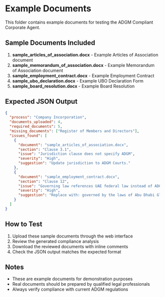 # Example Documents

This folder contains example documents for testing the ADGM Compliant Corporate Agent.

## Sample Documents Included

1. **sample_articles_of_association.docx** - Example Articles of Association document
2. **sample_memorandum_of_association.docx** - Example Memorandum of Association document  
3. **sample_employment_contract.docx** - Example Employment Contract
4. **sample_ubo_declaration.docx** - Example UBO Declaration Form
5. **sample_board_resolution.docx** - Example Board Resolution

## Expected JSON Output

```json
{
  "process": "Company Incorporation",
  "documents_uploaded": 4,
  "required_documents": 5,
  "missing_documents": ["Register of Members and Directors"],
  "issues_found": [
    {
      "document": "sample_articles_of_association.docx",
      "section": "Clause 3.1",
      "issue": "Jurisdiction clause does not specify ADGM",
      "severity": "High",
      "suggestion": "Update jurisdiction to ADGM Courts."
    },
    {
      "document": "sample_employment_contract.docx",
      "section": "Clause 12",
      "issue": "Governing law references UAE federal law instead of ADGM law",
      "severity": "High", 
      "suggestion": "Replace with: governed by the laws of Abu Dhabi Global Market"
    }
  ]
}
```

## How to Test

1. Upload these sample documents through the web interface
2. Review the generated compliance analysis
3. Download the reviewed documents with inline comments
4. Check the JSON output matches the expected format

## Notes

- These are example documents for demonstration purposes
- Real documents should be prepared by qualified legal professionals
- Always verify compliance with current ADGM regulations
